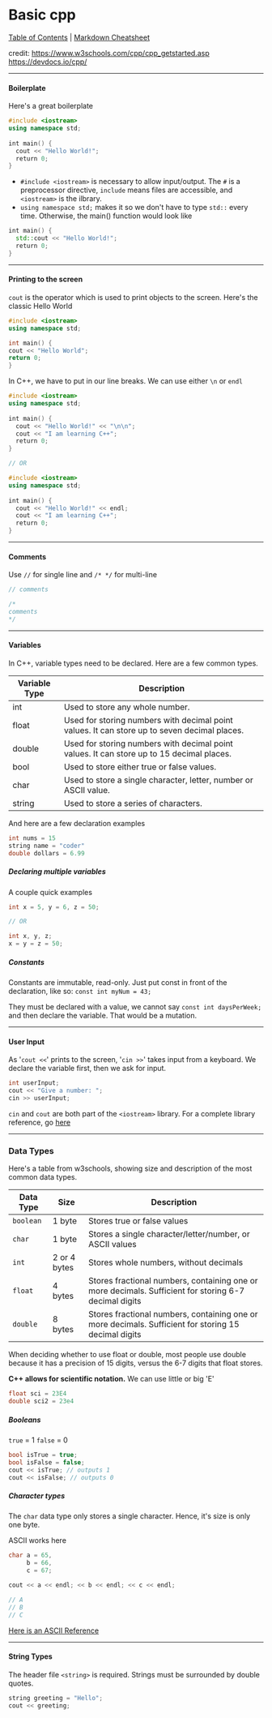 # Basic cpp

[Table of Contents](../../README.md) | [Markdown Cheatsheet](../../Markdown%20Cheatsheet.md)

credit: 
https://www.w3schools.com/cpp/cpp_getstarted.asp
https://devdocs.io/cpp/
___
#### Boilerplate

Here's a great boilerplate
```cpp
#include <iostream>  
using namespace std;  
  
int main() {  
  cout << "Hello World!";  
  return 0;  
}
```

- `#include <iostream>` is necessary to allow input/output. The `#` is a preprocessor directive, `include` means files are accessible, and `<iostream>` is the ilbrary.
- `using namespace std;` makes it so we don't have to type `std::` every time. Otherwise, the main() function would look like 
```cpp
int main() {  
  std::cout << "Hello World!";  
  return 0;  
}
```
____
#### Printing to the screen

`cout` is the operator which is used to print objects to the screen. Here's the classic Hello World
```cpp
#include <iostream>
using namespace std;

int main() {
cout << "Hello World";
return 0;
}
```
In C++, we have to put in our line breaks. We can use either `\n` or `endl`
```cpp
#include <iostream>  
using namespace std;  
  
int main() {  
  cout << "Hello World!" << "\n\n";  
  cout << "I am learning C++";  
  return 0;  
}

// OR

#include <iostream>  
using namespace std;  
  
int main() {  
  cout << "Hello World!" << endl;  
  cout << "I am learning C++";  
  return 0;  
}
```
___
#### Comments
Use `//` for single line 
and `/* */` for multi-line
```cpp
// comments

/*
comments
*/
```
___

#### Variables

In C++, variable types need to be declared. 
Here are a few common types. 

| **Variable Type** | **Description**                                                                              |
| ----------------- | -------------------------------------------------------------------------------------------- |
| int               | Used to store any whole number.                                                              |
| float             | Used for storing numbers with decimal point values. It can store up to seven decimal places. |
| double            | Used for storing numbers with decimal point values. It can store up to 15 decimal places.    |
| bool              | Used to store either true or false values.                                                   |
| char              | Used to store a single character, letter, number or ASCII value.                             |
| string            | Used to store a series of characters.                                                        |

And here are a few declaration examples
```cpp
int nums = 15
string name = "coder"
double dollars = 6.99
```

##### Declaring multiple variables

A couple quick examples
```cpp
int x = 5, y = 6, z = 50;

// OR

int x, y, z;
x = y = z = 50;

```

##### Constants
Constants are immutable, read-only. Just put const in front of the declaration, like so: `const int myNum = 43;`

They must be declared with a value, we cannot say `const int daysPerWeek;` and then declare the variable. That would be a mutation.

___

#### User Input

As '`cout <<`' prints to the screen, '`cin >>`' takes input from a keyboard. We declare the variable first, then we ask for input.
```cpp
int userInput;
cout << "Give a number: ";
cin >> userInput;
```

`cin` and `cout` are both part of the `<iostream>` library. For a complete library reference, go [here](https://cplusplus.com/reference/iostream/)

___
### Data Types

Here's a table from w3schools, showing size and description of the most common data types.

|Data Type|Size|Description|
|---|---|---|
|`boolean`|1 byte|Stores true or false values|
|`char`|1 byte|Stores a single character/letter/number, or ASCII values|
|`int`|2 or 4 bytes|Stores whole numbers, without decimals|
|`float`|4 bytes|Stores fractional numbers, containing one or more decimals. Sufficient for storing 6-7 decimal digits|
|`double`|8 bytes|Stores fractional numbers, containing one or more decimals. Sufficient for storing 15 decimal digits|


When deciding whether to use float or double, most people use double because it has a precision of 15 digits, versus the 6-7 digits that float stores.

**C++ allows for scientific notation.** We can use little or big 'E'
```cpp
float sci = 23E4
double sci2 = 23e4
```

##### Booleans

`true` = 1
`false` = 0

```cpp
bool isTrue = true;
bool isFalse = false;
cout << isTrue; // outputs 1
cout << isFalse; // outputs 0
```


##### Character types

The `char` data type only stores a single character. Hence, it's size is only one byte.

ASCII works here
```cpp
char a = 65,
	 b = 66,
	 c = 67;

cout << a << endl; << b << endl; << c << endl;

// A
// B
// C
```

[Here is an ASCII Reference](https://www.w3schools.com/charsets/ref_html_ascii.asp)

___
#### String Types

The header file `<string>` is required. 
Strings must be surrounded by double quotes.

```cpp
string greeting = "Hello";  
cout << greeting;
```